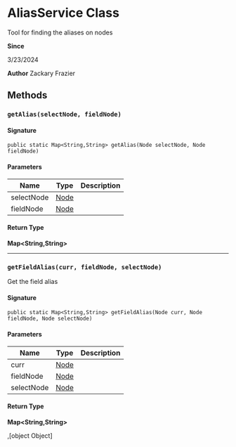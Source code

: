 # AliasService Class

Tool for finding the aliases on nodes

**Since** 

3/23/2024

**Author** Zackary Frazier

## Methods
### `getAlias(selectNode, fieldNode)`

#### Signature
```apex
public static Map<String,String> getAlias(Node selectNode, Node fieldNode)
```

#### Parameters
| Name | Type | Description |
|------|------|-------------|
| selectNode | [Node](Node.md) |  |
| fieldNode | [Node](Node.md) |  |

#### Return Type
**Map&lt;String,String&gt;**

---

### `getFieldAlias(curr, fieldNode, selectNode)`

Get the field alias

#### Signature
```apex
public static Map<String,String> getFieldAlias(Node curr, Node fieldNode, Node selectNode)
```

#### Parameters
| Name | Type | Description |
|------|------|-------------|
| curr | [Node](Node.md) |  |
| fieldNode | [Node](Node.md) |  |
| selectNode | [Node](Node.md) |  |

#### Return Type
**Map&lt;String,String&gt;**

,[object Object]
